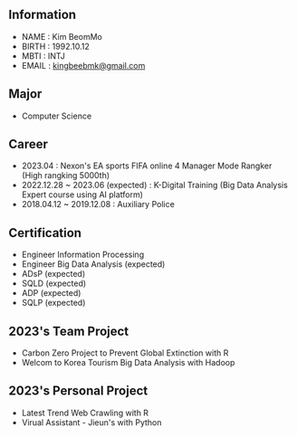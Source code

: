 <!--
**KingBeeM/KingBeeM** is a ✨ _special_ ✨ repository because its `README.md` (this file) appears on your GitHub profile.

Here are some ideas to get you started:

- 🔭 I’m currently working on ...
- 🌱 I’m currently learning ...
- 👯 I’m looking to collaborate on ...
- 🤔 I’m looking for help with ...
- 💬 Ask me about ...
- 📫 How to reach me: ...
- 😄 Pronouns: ...
- ⚡ Fun fact: ...
-->

## Information

- NAME    : Kim BeomMo
- BIRTH   : 1992.10.12
- MBTI    : INTJ
- EMAIL   : kingbeebmk@gmail.com

## Major

- Computer Science


## Career

- 2023.04 : Nexon's EA sports FIFA online 4 Manager Mode Rangker (High rangking 5000th)
- 2022.12.28 ~ 2023.06 (expected) : K-Digital Training (Big Data Analysis Expert course using AI platform)
- 2018.04.12 ~ 2019.12.08 : Auxiliary Police


## Certification

- Engineer Information Processing
- Engineer Big Data Analysis (expected)
- ADsP (expected)
- SQLD (expected)
- ADP (expected)
- SQLP (expected)

## 2023's Team Project

- Carbon Zero Project to Prevent Global Extinction with R
- Welcom to Korea Tourism Big Data Analysis with Hadoop

## 2023's Personal Project

- Latest Trend Web Crawling with R
- Virual Assistant - Jieun's with Python
